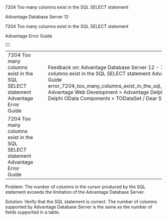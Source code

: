 7204 Too many columns exist in the SQL SELECT statement




Advantage Database Server 12  

7204 Too many columns exist in the SQL SELECT statement

Advantage Error Guide

|  |
| --- |
|  |

|  |  |  |  |  |
| --- | --- | --- | --- | --- |
| 7204 Too many columns exist in the SQL SELECT statement  Advantage Error Guide |  |  | Feedback on: Advantage Database Server 12 - 7204 Too many columns exist in the SQL SELECT statement Advantage Error Guide error\_7204\_too\_many\_columns\_exist\_in\_the\_sql\_select\_statement Advantage Web Development > Advantage Delphi OData Client > Delphi OData Components > TODataSet / Dear Support Staff, |  |
| 7204 Too many columns exist in the SQL SELECT statement  Advantage Error Guide |  |  |  |  |

Problem: The number of columns in the cursor produced by the SQL statement exceeds the limitation of the Advantage Database Server.

Solution: Verify that the SQL statement is correct. The number of columns supported by Advantage Database Server is the same as the number of fields supported in a table.
